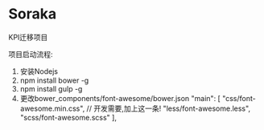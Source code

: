 # Soraka
KPI迁移项目

项目启动流程:
1. 安装Nodejs
2. npm install bower -g
3. npm install gulp -g
4. 更改bower_components/font-awesome/bower.json
	"main": [
		"css/font-awesome.min.css", // 开发需要,加上这一条!
		"less/font-awesome.less",
		"scss/font-awesome.scss"
	],
